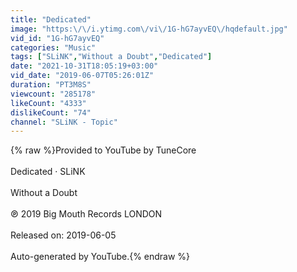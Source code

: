```yaml
---
title: "Dedicated"
image: "https:\/\/i.ytimg.com\/vi\/1G-hG7ayvEQ\/hqdefault.jpg"
vid_id: "1G-hG7ayvEQ"
categories: "Music"
tags: ["SLiNK","Without a Doubt","Dedicated"]
date: "2021-10-31T18:05:19+03:00"
vid_date: "2019-06-07T05:26:01Z"
duration: "PT3M8S"
viewcount: "285178"
likeCount: "4333"
dislikeCount: "74"
channel: "SLiNK - Topic"
---
```

{% raw %}Provided to YouTube by TuneCore<br /><br />Dedicated · SLiNK<br /><br />Without a Doubt<br /><br />℗ 2019 Big Mouth Records LONDON<br /><br />Released on: 2019-06-05<br /><br />Auto-generated by YouTube.{% endraw %}

